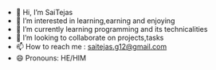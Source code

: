 - 👋 Hi, I’m SaiTejas
- 👀 I’m interested in learning,earning and enjoying
- 🌱 I’m currently learning programming and its technicalities 
- 💞️ I’m looking to collaborate on projects,tasks
- 📫 How to reach me : saitejas.g12@gmail.com
- 😄 Pronouns: HE/HIM

<!---
SAITEJAS5504/Sai Tejas is a ✨ special ✨ repository because its `README.md` (this file) appears on your GitHub profile.
You can click the Preview link to take a look at your changes.
--->

